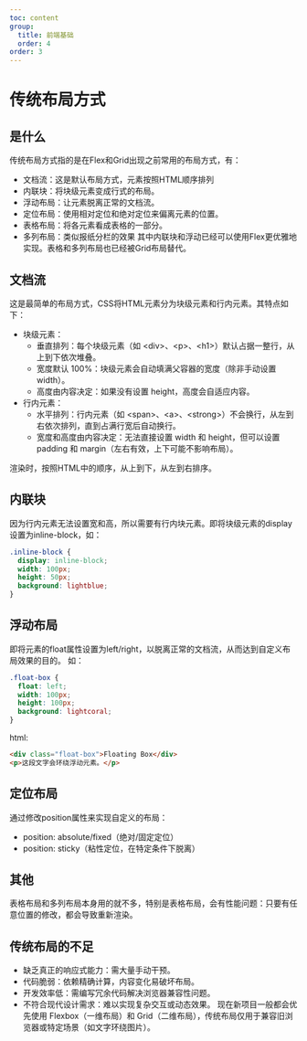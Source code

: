 ```yaml
---
toc: content
group: 
  title: 前端基础
  order: 4
order: 3
---
```


# 传统布局方式
## 是什么
传统布局方式指的是在Flex和Grid出现之前常用的布局方式，有：
- 文档流：这是默认布局方式，元素按照HTML顺序排列
- 内联块：将块级元素变成行式的布局。
- 浮动布局：让元素脱离正常的文档流。
- 定位布局：使用相对定位和绝对定位来偏离元素的位置。
- 表格布局：将各元素看成表格的一部分。
- 多列布局：类似报纸分栏的效果
其中内联块和浮动已经可以使用Flex更优雅地实现。表格和多列布局也已经被Grid布局替代。

## 文档流
这是最简单的布局方式，CSS将HTML元素分为块级元素和行内元素。其特点如下：
- 块级元素：
  - 垂直排列：每个块级元素（如 \<div\>、\<p\>、\<h1\>）默认占据一整行，从上到下依次堆叠。
  - 宽度默认 100%：块级元素会自动填满父容器的宽度（除非手动设置 width）。
  - 高度由内容决定：如果没有设置 height，高度会自适应内容。
- 行内元素：
  - 水平排列：行内元素（如 \<span\>、\<a\>、\<strong\>）不会换行，从左到右依次排列，直到占满行宽后自动换行。
  - 宽度和高度由内容决定：无法直接设置 width 和 height，但可以设置 padding 和 margin（左右有效，上下可能不影响布局）。

渲染时，按照HTML中的顺序，从上到下，从左到右排序。

## 内联块
因为行内元素无法设置宽和高，所以需要有行内块元素。即将块级元素的display设置为inline-block，如：
```css
.inline-block {
  display: inline-block;
  width: 100px;
  height: 50px;
  background: lightblue;
}
```

## 浮动布局
即将元素的float属性设置为left/right，以脱离正常的文档流，从而达到自定义布局效果的目的。
如：
```css
.float-box {
  float: left;
  width: 100px;
  height: 100px;
  background: lightcoral;
}
```
html:
```html
<div class="float-box">Floating Box</div>
<p>这段文字会环绕浮动元素。</p>
```

## 定位布局
通过修改position属性来实现自定义的布局：
- position: absolute/fixed（绝对/固定定位）
- position: sticky（粘性定位，在特定条件下脱离）

## 其他
表格布局和多列布局本身用的就不多，特别是表格布局，会有性能问题：只要有任意位置的修改，都会导致重新渲染。

## 传统布局的不足
- 缺乏真正的响应式能力：需大量手动干预。
- 代码脆弱：依赖精确计算，内容变化易破坏布局。
- 开发效率低：需编写冗余代码解决浏览器兼容性问题。
- 不符合现代设计需求：难以实现复杂交互或动态效果。
现在新项目一般都会优先使用 Flexbox（一维布局）和 Grid（二维布局），传统布局仅用于兼容旧浏览器或特定场景（如文字环绕图片）。
